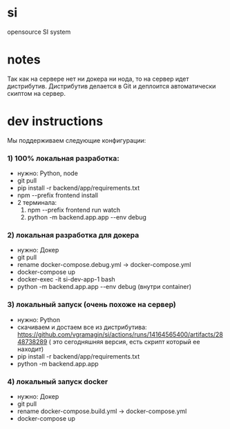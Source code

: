# si
opensource SI system

# notes

Так как на сервере нет ни докера ни нода, то на сервер идет дистрибутив.
Дистрибутив делается в Git и деплоится автоматически скиптом на сервер.

# dev instructions

Мы поддерживаем следующие конфигурации:
### 1) 100% локальная разработка:
- нужно: Python, node
- git pull
- pip install -r backend/app/requirements.txt
- npm --prefix frontend install
- 2 терминала:
  1. npm --prefix frontend run watch
  2. python -m backend.app.app --env debug

### 2) локальная разработка для докера
- нужно: Докер
- git pull
- rename docker-compose.debug.yml -> docker-compose.yml 
- docker-compose up
- docker-exec -it si-dev-app-1 bash
- python -m backend.app.app --env debug (внутри container)

### 3) локальный запуск (очень похоже на сервер)
- нужно: Python
- скачиваем и достаем все из дистрибутива: https://github.com/vgramagin/si/actions/runs/14164565400/artifacts/2848738289 ( это сегодняшняя версия, есть скрипт который ее находит)
- pip install -r backend/app/requirements.txt
- python -m backend.app.app

### 4) локальный запуск docker
- нужно: Докер
- git pull
- rename docker-compose.build.yml -> docker-compose.yml 
- docker-compose up